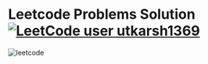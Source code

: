 # Leetcode Problems Solution [![LeetCode user utkarsh1369](https://img.shields.io/badge/dynamic/json?style=for-the-badge&labelColor=black&color=%23ffa116&label=Solved&query=solved&url=https%3A%2F%2Fleetcode-badge.vercel.app%2Fapi%2Fusers%2Futkarsh1369&logo=leetcode&logoColor=yellow)](https://leetcode.com/utkarsh1369/)





![leetcode](https://user-images.githubusercontent.com/61664827/134495982-458ba12c-1159-4ee8-a1be-dc8a719bb0c6.png)
